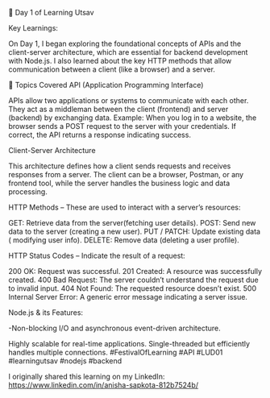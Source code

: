 
🚀 Day 1 of Learning Utsav

Key Learnings:

On Day 1, I began exploring the foundational concepts of APIs and the client-server architecture, which are essential for backend development with Node.js. I also learned about the key HTTP methods that allow communication between a client (like a browser) and a server.

📌 Topics Covered API (Application Programming Interface)

APIs allow two applications or systems to communicate with each other. They act as a middleman between the client (frontend) and server (backend) by exchanging data. Example: When you log in to a website, the browser sends a POST request to the server with your credentials. If correct, the API returns a response indicating success.

Client-Server Architecture

This architecture defines how a client sends requests and receives responses from a server. The client can be a browser, Postman, or any frontend tool, while the server handles the business logic and data processing.

HTTP Methods – These are used to interact with a server’s resources:

GET: Retrieve data from the server(fetching user details). POST: Send new data to the server (creating a new user). PUT / PATCH: Update existing data ( modifying user info). DELETE: Remove data (deleting a user profile).

HTTP Status Codes – Indicate the result of a request:

200 OK: Request was successful. 201 Created: A resource was successfully created. 400 Bad Request: The server couldn’t understand the request due to invalid input. 404 Not Found: The requested resource doesn’t exist. 500 Internal Server Error: A generic error message indicating a server issue.

Node.js & its Features:

-Non-blocking I/O and asynchronous event-driven architecture.

Highly scalable for real-time applications.
Single-threaded but efficiently handles multiple connections.
#FestivalOfLearning #API #LUD01 #learningutsav #nodejs #backend

I originally shared this learning on my LinkedIn: https://www.linkedin.com/in/anisha-sapkota-812b7524b/
